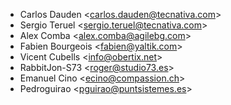 - Carlos Dauden \<<carlos.dauden@tecnativa.com>\>
- Sergio Teruel \<<sergio.teruel@tecnativa.com>\>
- Alex Comba \<<alex.comba@agilebg.com>\>
- Fabien Bourgeois \<<fabien@yaltik.com>\>
- Vicent Cubells \<<info@obertix.net>\>
- RabbitJon-S73 \<<roger@studio73.es>\>
- Emanuel Cino \<<ecino@compassion.ch>\>
- Pedroguirao \<<pguirao@puntsistemes.es>\>
